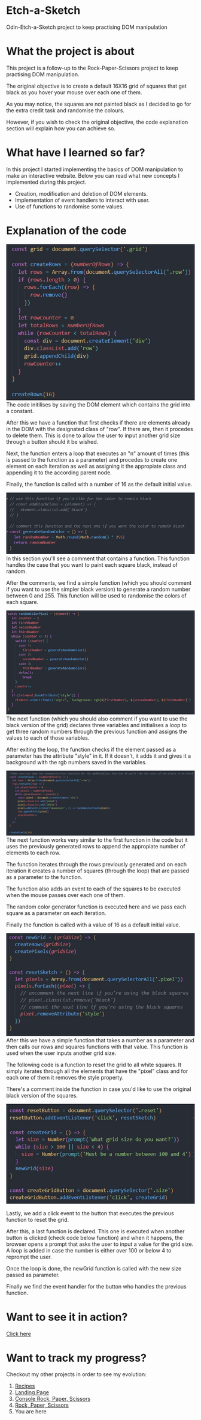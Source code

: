 # Etch-a-Sketch

Odin-Etch-a-Sketch project to keep practising DOM manipulation

# What the project is about

This project is a follow-up to the Rock-Paper-Scissors project to keep practising DOM manipulation.

The original objective is to create a default 16X16 grid of squares that get black as you hover your mouse over each one of them.

As you may notice, the squares are not painted black as I decided to go for the extra credit task and randomise the colours.

However, if you wish to check the original objective, the code explanation section will explain how you can achieve so.

# What have I learned so far?

In this project I started implementing the basics of DOM manipulation to make an interactive website.
Below you can read what new concepts I implemented during this project.

<ul>
  <li>Creation, modification and deletion of DOM elements.</li>
  <li>Implementation of event handlers to interact with user. </li>
  <li>Use of functions to randomise some values.</li>
</ul>

# Explanation of the code

<img src="./docs-images/1.JPG" alt="Code initializes by capturing the grid's DOM element. A function deletes existing elements with class 'row' in the DOM, allowing user input for a new grid size. The function creates elements iteratively based on a parameter 'n', appends them to the parent node, and is initially called with a default value of 16.">
The code initilises by saving the DOM element which contains the grid into a constant.

After this we have a function that first checks if there are elements already in the DOM with the designated class of "row". If there are, then it procedes to delete them. This is done to allow the user to input another grid size through a button should it be wished.

Next, the function enters a loop that executes an "n" amount of times (this is passed to the function as a parameter) and procedes to create one element on each iteration as well as assigning it the appropiate class and appending it to the according parent node.

Finally, the function is called with a number of 16 as the default initial value.

<img src="./docs-images/2.JPG" alt="In this section, there's a comment with a function that paints each square black when activated. Following the comments, there's a simple function (comment it for the black version) generating a random number between 0 and 255, used to randomize square colors">
In this section you'll see a comment that contains a function. This function handles the case that you want to paint each square black, instead of random.

After the comments, we find a simple function (which you should comment if you want to use the simpler black version) to generate a random number between 0 and 255. This function will be used to randomise the colors of each square.

<img src="./docs-images/3.JPG" alt='The following function (comment for the black grid version) declares and initializes three variables, entering a loop to obtain three random numbers using the previous function. It assigns these values to the variables. After exiting the loop, the function checks if the parameter element has the "style" attribute. If not, it adds the attribute and sets the background using the RGB numbers stored in the variables.'>
The next function (which you should also comment if you want to use the black version of the grid) declares three variables and initialises a loop to get three random numbers through the previous function and assigns the values to each of those variables.

After exiting the loop, the function checks if the element passed as a parameter has the attribute "style" in it. If it doesn't, it adds it and gives it a background with the rgb numbers saved in the variables.

<img src="./docs-images/4.JPG" alt="The subsequent function operates similarly to the first one in the code but utilizes the previously generated rows to append the appropriate number of elements to each row. It iterates through the generated rows, creating a specified number of squares (via a loop) passed as a parameter.
The function adds a mouseover event to each square, executing the random color generator function on each iteration with the square as a parameter.
The function is initially called with a default value of 16.">
The next function works very similar to the first function in the code but it uses the previously generated rows to append the appropiate number of elements to each row.

The function iterates through the rows previously generated and on each iteration it creates a number of squares (through the loop) that are passed as a parameter to the function.

The function also adds an event to each of the squares to be executed when the mouse passes over each one of them.

The random color generator function is executed here and we pass each square as a parameter on each iteration.

Finally the function is called with a value of 16 as a default initial value.

<img src="./docs-images/5.JPG" alt="Afterward, a straightforward function takes a number as a parameter and invokes our rows and squares functions with that value. This function is utilized when the user inputs another grid size.
The subsequent code presents a function to reset the grid to all white squares. It iterates through elements with the 'pixel' class, removing the style property for each. A comment inside the function provides guidance for using the original black version of the squares.">
After this we have a simple function that takes a number as a parameter and then calls our rows and squares functions with that value. This function is used when the user inputs another grid size.

The following code is a function to reset the grid to all white squares. It simply iterates through all the elements that have the "pixel" class and for each one of them it removes the style property.

There's a comment inside the function in case you'd like to use the original black version of the squares.

<img src="./docs-images/6.JPG" alt='Lastly, a click event is added to the button, triggering the previous function to reset the grid.
Following this, a function is declared to execute when another button (refer to the code below the function) is clicked. It prompts the user to input a value for the grid size, ensuring the number is between 4 and 100. A loop is included for reprompting if the input is outside this range. Upon completing the loop, the newGrid function is called with the new size as a parameter.
Lastly, the event handler for the button that triggers the previous function is defined.'>

Lastly, we add a click event to the button that executes the previous function to reset the grid.

After this, a last function is declared. This one is executed when another button is clicked (check code below function) and when it happens, the browser opens a prompt that asks the user to input a value for the grid size. A loop is added in case the number is either over 100 or below 4 to reprompt the user.

Once the loop is done, the newGrid function is called with the new size passed as parameter.

Finally we find the event handler for the button who handles the previous function.

# Want to see it in action?

<a href="https://hroglardev.github.io/Etch-a-Sketch/">Click here</a>

# Want to track my progress?

Checkout my other projects in order to see my evolution:

<ol>
  <li><a href="https://github.com/hroglardev/odin-recipes" target="_blank">Recipes</a></li>
  <li><a href="https://github.com/hroglardev/Odin-landing-page" target="_blank">Landing Page</a></li>
  <li><a href="https://github.com/hroglardev/Rock-Paper-Scissors-TOP-Console" target="_blank">Console Rock, Paper, Scissors</a></li>
  <li><a href="https://github.com/hroglardev/Rock-Paper-Scissors-TOP" target="_blank">Rock, Paper, Scissors</a></li>
  <li><a href="https://github.com/hroglardev/Etch-a-Sketch" target="_blank"></a>You are here</li>
</ol>
